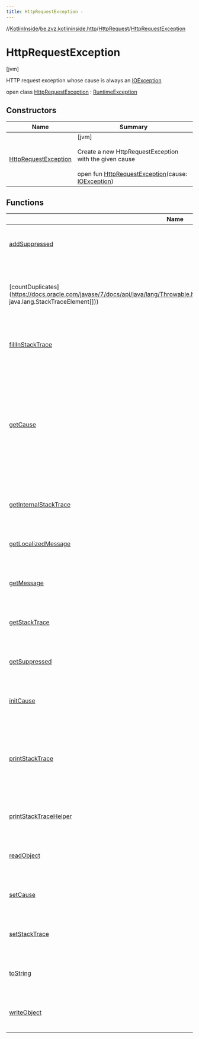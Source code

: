 ```yaml
---
title: HttpRequestException -
---
```

//[KotlinInside](../../../index.md)/[be.zvz.kotlininside.http](../../index.md)/[HttpRequest](../index.md)/[HttpRequestException](index.md)



# HttpRequestException  
 [jvm] 

HTTP request exception whose cause is always an [IOException](https://docs.oracle.com/javase/7/docs/api/java/io/IOException.html)

open class [HttpRequestException](index.md) : [RuntimeException](https://docs.oracle.com/javase/7/docs/api/java/lang/RuntimeException.html)   


## Constructors  
  
|  Name|  Summary| 
|---|---|
| [HttpRequestException](-http-request-exception.md)|  [jvm] <br><br>Create a new HttpRequestException with the given cause<br><br>open fun [HttpRequestException](-http-request-exception.md)(cause: [IOException](https://docs.oracle.com/javase/7/docs/api/java/io/IOException.html))   <br>


## Functions  
  
|  Name|  Summary| 
|---|---|
| [addSuppressed](https://docs.oracle.com/javase/7/docs/api/java/lang/Throwable.html#addSuppressed(java.lang.Throwable))| [jvm]  <br>Content  <br>fun [addSuppressed](https://docs.oracle.com/javase/7/docs/api/java/lang/Throwable.html#addSuppressed(java.lang.Throwable))(exception: [Throwable](https://docs.oracle.com/javase/7/docs/api/java/lang/Throwable.html))  <br><br><br>
| [countDuplicates](https://docs.oracle.com/javase/7/docs/api/java/lang/Throwable.html#countDuplicates(java.lang.StackTraceElement[], java.lang.StackTraceElement[]))| [jvm]  <br>Content  <br>open fun [countDuplicates](https://docs.oracle.com/javase/7/docs/api/java/lang/Throwable.html#countDuplicates(java.lang.StackTraceElement[], java.lang.StackTraceElement[]))(currentStack: [Array](https://kotlinlang.org/api/latest/jvm/stdlib/kotlin/-array/index.html)<[StackTraceElement](https://docs.oracle.com/javase/7/docs/api/java/lang/StackTraceElement.html)>, parentStack: [Array](https://kotlinlang.org/api/latest/jvm/stdlib/kotlin/-array/index.html)<[StackTraceElement](https://docs.oracle.com/javase/7/docs/api/java/lang/StackTraceElement.html)>): [Int](https://kotlinlang.org/api/latest/jvm/stdlib/kotlin/-int/index.html)  <br><br><br>
| [fillInStackTrace](https://docs.oracle.com/javase/7/docs/api/java/lang/Throwable.html#fillInStackTrace())| [jvm]  <br>Content  <br>open fun [fillInStackTrace](https://docs.oracle.com/javase/7/docs/api/java/lang/Throwable.html#fillInStackTrace())(): [Throwable](https://docs.oracle.com/javase/7/docs/api/java/lang/Throwable.html)  <br><br><br>
| [getCause](get-cause.md)| [jvm]  <br>Brief description  <br><br><br>Get [IOException](https://docs.oracle.com/javase/7/docs/api/java/io/IOException.html) that triggered this request exception<br><br>  <br>Content  <br>open fun [getCause](get-cause.md)(): [IOException](https://docs.oracle.com/javase/7/docs/api/java/io/IOException.html)  <br><br><br>[jvm]  <br>Content  <br>open fun [getCause](https://docs.oracle.com/javase/7/docs/api/java/lang/Throwable.html#getCause())(): [Throwable](https://docs.oracle.com/javase/7/docs/api/java/lang/Throwable.html)  <br><br><br>
| [getInternalStackTrace](https://docs.oracle.com/javase/7/docs/api/java/lang/Throwable.html#getInternalStackTrace())| [jvm]  <br>Content  <br>open fun [getInternalStackTrace](https://docs.oracle.com/javase/7/docs/api/java/lang/Throwable.html#getInternalStackTrace())(): [Array](https://kotlinlang.org/api/latest/jvm/stdlib/kotlin/-array/index.html)<[StackTraceElement](https://docs.oracle.com/javase/7/docs/api/java/lang/StackTraceElement.html)>  <br><br><br>
| [getLocalizedMessage](https://docs.oracle.com/javase/7/docs/api/java/lang/Throwable.html#getLocalizedMessage())| [jvm]  <br>Content  <br>open fun [getLocalizedMessage](https://docs.oracle.com/javase/7/docs/api/java/lang/Throwable.html#getLocalizedMessage())(): [String](https://docs.oracle.com/javase/7/docs/api/java/lang/String.html)  <br><br><br>
| [getMessage](https://docs.oracle.com/javase/7/docs/api/java/lang/Throwable.html#getMessage())| [jvm]  <br>Content  <br>open fun [getMessage](https://docs.oracle.com/javase/7/docs/api/java/lang/Throwable.html#getMessage())(): [String](https://docs.oracle.com/javase/7/docs/api/java/lang/String.html)  <br><br><br>
| [getStackTrace](https://docs.oracle.com/javase/7/docs/api/java/lang/Throwable.html#getStackTrace())| [jvm]  <br>Content  <br>open fun [getStackTrace](https://docs.oracle.com/javase/7/docs/api/java/lang/Throwable.html#getStackTrace())(): [Array](https://kotlinlang.org/api/latest/jvm/stdlib/kotlin/-array/index.html)<[StackTraceElement](https://docs.oracle.com/javase/7/docs/api/java/lang/StackTraceElement.html)>  <br><br><br>
| [getSuppressed](https://docs.oracle.com/javase/7/docs/api/java/lang/Throwable.html#getSuppressed())| [jvm]  <br>Content  <br>fun [getSuppressed](https://docs.oracle.com/javase/7/docs/api/java/lang/Throwable.html#getSuppressed())(): [Array](https://kotlinlang.org/api/latest/jvm/stdlib/kotlin/-array/index.html)<[Throwable](https://docs.oracle.com/javase/7/docs/api/java/lang/Throwable.html)>  <br><br><br>
| [initCause](https://docs.oracle.com/javase/7/docs/api/java/lang/Throwable.html#initCause(java.lang.Throwable))| [jvm]  <br>Content  <br>open fun [initCause](https://docs.oracle.com/javase/7/docs/api/java/lang/Throwable.html#initCause(java.lang.Throwable))(throwable: [Throwable](https://docs.oracle.com/javase/7/docs/api/java/lang/Throwable.html)): [Throwable](https://docs.oracle.com/javase/7/docs/api/java/lang/Throwable.html)  <br><br><br>
| [printStackTrace](https://docs.oracle.com/javase/7/docs/api/java/lang/Throwable.html#printStackTrace())| [jvm]  <br>Content  <br>open fun [printStackTrace](https://docs.oracle.com/javase/7/docs/api/java/lang/Throwable.html#printStackTrace())()  <br>open fun [printStackTrace](https://docs.oracle.com/javase/7/docs/api/java/lang/Throwable.html#printStackTrace(java.lang.Appendable, java.lang.StackTraceElement[], int, boolean, java.util.Set&lt;java.lang.Throwable&gt;))(err: [Appendable](https://docs.oracle.com/javase/7/docs/api/java/lang/Appendable.html), parentStack: [Array](https://kotlinlang.org/api/latest/jvm/stdlib/kotlin/-array/index.html)<[StackTraceElement](https://docs.oracle.com/javase/7/docs/api/java/lang/StackTraceElement.html)>, indents: [Int](https://kotlinlang.org/api/latest/jvm/stdlib/kotlin/-int/index.html), suppressed: [Boolean](https://kotlinlang.org/api/latest/jvm/stdlib/kotlin/-boolean/index.html), exceptionChainSet: [Set](https://docs.oracle.com/javase/7/docs/api/java/util/Set.html)<[Throwable](https://docs.oracle.com/javase/7/docs/api/java/lang/Throwable.html)>): [Array](https://kotlinlang.org/api/latest/jvm/stdlib/kotlin/-array/index.html)<[StackTraceElement](https://docs.oracle.com/javase/7/docs/api/java/lang/StackTraceElement.html)>  <br><br><br>
| [printStackTraceHelper](https://docs.oracle.com/javase/7/docs/api/java/lang/Throwable.html#printStackTraceHelper(java.lang.Appendable))| [jvm]  <br>Content  <br>open fun [printStackTraceHelper](https://docs.oracle.com/javase/7/docs/api/java/lang/Throwable.html#printStackTraceHelper(java.lang.Appendable))(appendable: [Appendable](https://docs.oracle.com/javase/7/docs/api/java/lang/Appendable.html))  <br><br><br>
| [readObject](https://docs.oracle.com/javase/7/docs/api/java/lang/Throwable.html#readObject(java.io.ObjectInputStream))| [jvm]  <br>Content  <br>open fun [readObject](https://docs.oracle.com/javase/7/docs/api/java/lang/Throwable.html#readObject(java.io.ObjectInputStream))(s: [ObjectInputStream](https://docs.oracle.com/javase/7/docs/api/java/io/ObjectInputStream.html))  <br><br><br>
| [setCause](https://docs.oracle.com/javase/7/docs/api/java/lang/Throwable.html#setCause(java.lang.Throwable))| [jvm]  <br>Content  <br>open fun [setCause](https://docs.oracle.com/javase/7/docs/api/java/lang/Throwable.html#setCause(java.lang.Throwable))(throwable: [Throwable](https://docs.oracle.com/javase/7/docs/api/java/lang/Throwable.html)): [Throwable](https://docs.oracle.com/javase/7/docs/api/java/lang/Throwable.html)  <br><br><br>
| [setStackTrace](https://docs.oracle.com/javase/7/docs/api/java/lang/Throwable.html#setStackTrace(java.lang.StackTraceElement[]))| [jvm]  <br>Content  <br>open fun [setStackTrace](https://docs.oracle.com/javase/7/docs/api/java/lang/Throwable.html#setStackTrace(java.lang.StackTraceElement[]))(trace: [Array](https://kotlinlang.org/api/latest/jvm/stdlib/kotlin/-array/index.html)<[StackTraceElement](https://docs.oracle.com/javase/7/docs/api/java/lang/StackTraceElement.html)>)  <br><br><br>
| [toString](https://docs.oracle.com/javase/7/docs/api/java/lang/Throwable.html#toString())| [jvm]  <br>Content  <br>open fun [toString](https://docs.oracle.com/javase/7/docs/api/java/lang/Throwable.html#toString())(): [String](https://docs.oracle.com/javase/7/docs/api/java/lang/String.html)  <br><br><br>
| [writeObject](https://docs.oracle.com/javase/7/docs/api/java/lang/Throwable.html#writeObject(java.io.ObjectOutputStream))| [jvm]  <br>Content  <br>open fun [writeObject](https://docs.oracle.com/javase/7/docs/api/java/lang/Throwable.html#writeObject(java.io.ObjectOutputStream))(s: [ObjectOutputStream](https://docs.oracle.com/javase/7/docs/api/java/io/ObjectOutputStream.html))  <br><br><br>

